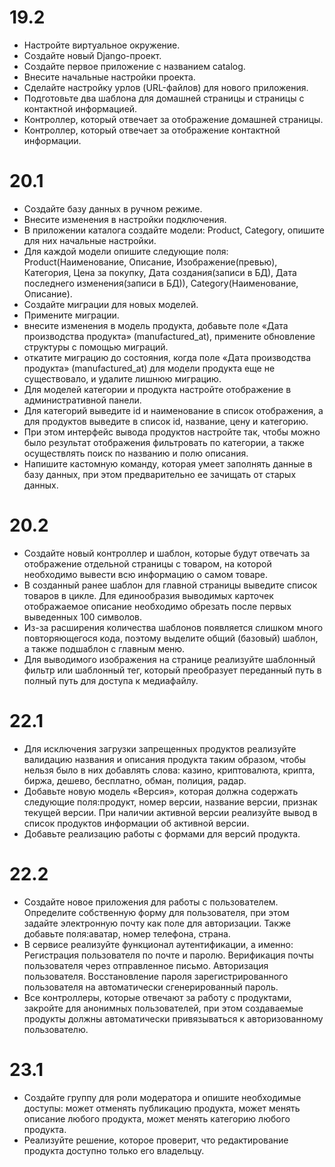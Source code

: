 
# 19.2
- Настройте виртуальное окружение.
- Создайте новый Django-проект.
- Создайте первое приложение с названием catalog.
- Внесите начальные настройки проекта.
- Сделайте настройку урлов (URL-файлов) для нового приложения.
- Подготовьте два шаблона для домашней страницы и страницы с контактной информацией.
- Контроллер, который отвечает за отображение домашней страницы.
- Контроллер, который отвечает за отображение контактной информации.

# 20.1
- Создайте базу данных в ручном режиме.
- Внесите изменения в настройки подключения.
- В приложении каталога создайте модели: Product, Category, опишите для них начальные настройки.
- Для каждой модели опишите следующие поля: Product(Наименование, Описание, Изображение(превью), Категория, Цена за покупку, Дата создания(записи в БД), Дата последнего изменения(записи в БД)), Category(Наименование,
Описание).
- Cоздайте миграции для новых моделей.
- Примените миграции.
- внесите изменения в модель продукта, добавьте поле «Дата производства продукта» (manufactured_at), примените обновление структуры с помощью миграций.
- откатите миграцию до состояния, когда поле «Дата производства продукта» (manufactured_at) для модели продукта еще не существовало, и удалите лишнюю миграцию.
- Для моделей категории и продукта настройте отображение в административной панели.
- Для категорий выведите id и наименование в список отображения, а для продуктов выведите в список id, название, цену и категорию.
- При этом интерфейс вывода продуктов настройте так, чтобы можно было результат отображения фильтровать по категории, а также осуществлять поиск по названию и полю описания.
- Напишите кастомную команду, которая умеет заполнять данные в базу данных, при этом предварительно ее зачищать от старых данных.

# 20.2
- Создайте новый контроллер и шаблон, которые будут отвечать за отображение отдельной страницы с товаром, на которой необходимо вывести всю информацию о самом товаре.
- В созданный ранее шаблон для главной страницы выведите список товаров в цикле. Для единообразия выводимых карточек отображаемое описание необходимо обрезать после первых выведенных 100 символов.
- Из-за расширения количества шаблонов появляется слишком много повторяющегося кода, поэтому выделите общий (базовый) шаблон, а также подшаблон с главным меню.
- Для выводимого изображения на странице реализуйте шаблонный фильтр или шаблонный тег, который преобразует переданный путь в полный путь для доступа к медиафайлу.

# 22.1
- Для исключения загрузки запрещенных продуктов реализуйте валидацию названия и описания продукта таким образом, чтобы нельзя было в них добавлять слова: казино, криптовалюта, крипта, биржа, дешево, бесплатно, обман, полиция, радар.
- Добавьте новую модель «Версия», которая должна содержать следующие поля:продукт, номер версии, название версии, признак текущей версии. При наличии активной версии реализуйте вывод в список продуктов информации об активной версии.
- Добавьте реализацию работы с формами для версий продукта.

# 22.2
- Создайте новое приложения для работы с пользователем. Определите собственную форму для пользователя, при этом задайте электронную почту как поле для авторизации. Также добавьте поля:аватар, номер телефона, страна.
- В сервисе реализуйте функционал аутентификации, а именно: Регистрация пользователя по почте и паролю. Верификация почты пользователя через отправленное письмо. Авторизация пользователя. Восстановление пароля зарегистрированного пользователя на автоматически сгенерированный пароль.
- Все контроллеры, которые отвечают за работу с продуктами, закройте для анонимных пользователей, при этом создаваемые продукты должны автоматически привязываться к авторизованному пользователю.

# 23.1
- Создайте группу для роли модератора и опишите необходимые доступы:
может отменять публикацию продукта,
может менять описание любого продукта,
может менять категорию любого продукта.
- Реализуйте решение, которое проверит, что редактирование продукта доступно только его владельцу.